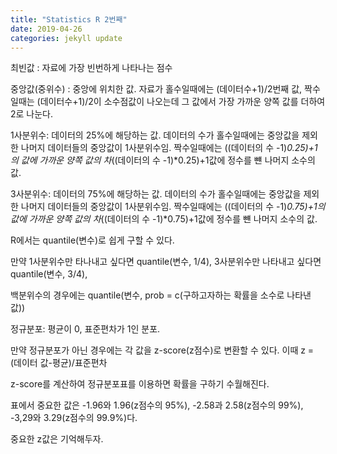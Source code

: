 ```yaml
---
title: "Statistics R 2번째"
date: 2019-04-26
categories: jekyll update
---
```


최빈값 : 자료에 가장 빈번하게 나타나는 점수


중앙값(중위수) : 중앙에 위치한 값. 자료가 홀수일때에는 (데이터수+1)/2번째 값, 짝수일때는 (데이터수+1)/2이 소수점값이 나오는데
        그 값에서 가장 가까운 양쪽 값를 더하여 2로 나눈다.
        
        
1사분위수: 데이터의 25%에 해당하는 값. 데이터의 수가 홀수일때에는 중앙값을 제외한 나머지 데이터들의 중앙값이 1사분위수임. 
         짝수일때에는 ((데이터의 수 -1)*0.25)+1의 값에 가까운 양쪽 값의 차*((데이터의 수 -1)*0.25)+1값에 정수를 뺸 나머지 소수의 값.
         
         
3사분위수: 데이터의 75%에 해당하는 값. 데이터의 수가 홀수일때에는 중앙값을 제외한 나머지 데이터들의 중앙값이 1사분위수임. 
         짝수일때에는 ((데이터의 수 -1)*0.75)+1의 값에 가까운 양쪽 값의 차*((데이터의 수 -1)*0.75)+1값에 정수를 뺸 나머지 소수의 값.


R에서는 quantile(변수)로 쉽게 구할 수 있다.

만약 1사분위수만 타나내고 싶다면 quantile(변수, 1/4), 3사분위수만 나타내고 싶다면 quantile(변수, 3/4),

백분위수의 경우에는 quantile(변수, prob = c(구하고자하는 확률을 소수로 나타낸 값))


정규분포: 평균이 0, 표준편차가 1인 분포.

만약 정규분포가 아닌 경우에는 각 값을 z-score(z점수)로 변환할 수 있다. 이때 z = (데이터 값-평균)/표준편차

z-score를 계산하여 정규분포표를 이용하면 확률을 구하기 수월해진다.

표에서 중요한 값은 -1.96와 1.96(z점수의 95%), -2.58과 2.58(z점수의 99%), -3,29와 3.29(z점수의 99.9%)다.

중요한 z값은 기억해두자.

